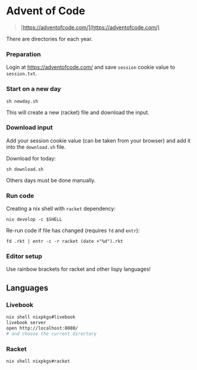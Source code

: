 # Advent of Code 

> [https://adventofcode.com/](https://adventofcode.com/)

There are directories for each year.

### Preparation

Login at https://adventofcode.com/ and save `session` cookie value to `session.txt`.

### Start on a new day

```shell
sh newday.sh
```

This will create a new (racket) file and download the input.

### Download input

Add your session cookie value (can be taken from your browser) and add it into the `download.sh` file.

Download for today:

```shell
sh download.sh
```

Others days must be done manually.


### Run code

Creating a nix shell with `racket` dependency:

```shell
nix develop -c $SHELL
```

Re-run code if file has changed (requires `fd` and `entr`):

```shell
fd .rkt | entr -c -r racket (date +"%d").rkt
```


### Editor setup

Use rainbow brackets for racket and other lispy languages!

## Languages

### Livebook 

```bash
nix shell nixpkgs#livebook
livebook server
open http://localhost:8080/
# and choose the current directory
```

### Racket

```bash
nix shell nixpkgs#racket
```
